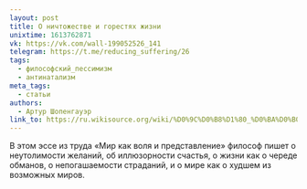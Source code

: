 ```yaml
---
layout: post
title: О ничтожестве и горестях жизни
unixtime: 1613762871
vk: https://vk.com/wall-199052526_141
telegram: https://t.me/reducing_suffering/26
tags:
  - философский_пессимизм
  - антинатализм
meta_tags:
  - статьи
authors:
  - Артур Шопенгауэр
link_to: https://ru.wikisource.org/wiki/%D0%9C%D0%B8%D1%80_%D0%BA%D0%B0%D0%BA_%D0%B2%D0%BE%D0%BB%D1%8F_%D0%B8_%D0%BF%D1%80%D0%B5%D0%B4%D1%81%D1%82%D0%B0%D0%B2%D0%BB%D0%B5%D0%BD%D0%B8%D0%B5_%28%D0%A8%D0%BE%D0%BF%D0%B5%D0%BD%D0%B3%D0%B0%D1%83%D1%8D%D1%80;_%D0%90%D0%B9%D1%85%D0%B5%D0%BD%D0%B2%D0%B0%D0%BB%D1%8C%D0%B4%29/%D0%A2%D0%BE%D0%BC_II/%D0%93%D0%BB%D0%B0%D0%B2%D0%B0_XLVI
---
```

В этом эссе из труда «Мир как воля и представление» философ пишет о неутолимости желаний, об иллюзорности счастья, о жизни как о череде обманов, о непогашаемости страданий, и о мире как о худшем из возможных миров.